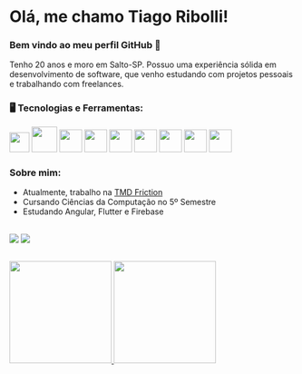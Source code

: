 # Olá, me chamo Tiago Ribolli! 

### Bem vindo ao meu perfil GitHub 👋

Tenho 20 anos e moro em Salto-SP. Possuo uma experiência sólida em desenvolvimento de software, que venho estudando com projetos pessoais e trabalhando com freelances.

### 🖥️ Tecnologias e Ferramentas: 
<img src="https://cdn.jsdelivr.net/gh/devicons/devicon@latest/icons/flutter/flutter-original.svg" width="35" height="35"/></code>
</code><img src="https://cdn.jsdelivr.net/gh/devicons/devicon@latest/icons/angular/angular-original.svg" width="45" height="45"/></code>
</code><img src="https://cdn.jsdelivr.net/gh/devicons/devicon@latest/icons/java/java-original.svg" width="40" height="40"/></code>
</code><img src="https://cdn.jsdelivr.net/gh/devicons/devicon@latest/icons/react/react-original.svg" width="40" height="40"/></code>
</code><img src="https://cdn.jsdelivr.net/gh/devicons/devicon@latest/icons/javascript/javascript-original.svg" width="40" height="40"/></code>
</code><img src="https://cdn.jsdelivr.net/gh/devicons/devicon@latest/icons/firebase/firebase-original.svg" width="40" height="40"/></code>
</code><img src="https://cdn.jsdelivr.net/gh/devicons/devicon@latest/icons/mysql/mysql-original.svg" width="40" height="40"/></code>
</code><img loading="lazy" src="https://cdn.jsdelivr.net/gh/devicons/devicon/icons/git/git-original.svg" width="40" height="40"/></code>
</code><img src="https://cdn.jsdelivr.net/gh/devicons/devicon@latest/icons/mobx/mobx-plain.svg" width="40" height="40"/> 

### Sobre mim:
- Atualmente, trabalho na [TMD Friction](https://tmdfriction.com/)
- Cursando Ciências da Computação no 5º Semestre
- Estudando Angular, Flutter e Firebase 

</br>
<div align="left">
  <a href="https://www.linkedin.com/in/tiago-ribolli-blasquez-060810244/" target="_blank"><img src="https://img.shields.io/badge/-LinkedIn-%230077B5?style=for-the-badge&logo=linkedin&logoColor=white" target="_blank"></a> 
  <a href="mailto:ribollitiago@gmail.com"><img src="https://img.shields.io/badge/-Gmail-%23333?style=for-the-badge&logo=gmail&logoColor=white" target="_blank"></a>
</div>

##
<p align="center">
<div>
<a href="https://github.com/ribollitiago">
<img loading="lazy" height="180em" src="https://github-readme-stats.vercel.app/api/top-langs/?username=ribollitiago&layout=compact&langs_count=7&theme=ocean_dark"/>
<img loading="lazy" height="180em" src="https://github-readme-stats.vercel.app/api?username=ribollitiago&show_icons=true&theme=ocean_dark&include_all_commits=true&count_private=true"/>
</div>
